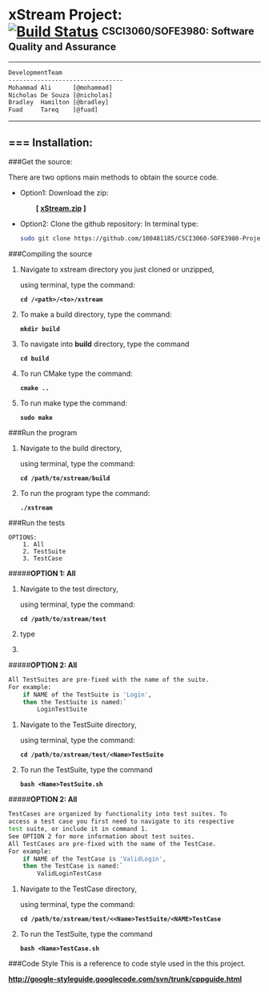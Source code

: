[id1]: <https://magnum.travis-ci.com/ncdesouza/xstream.svg?token=WZRVmSR43sduJMwFxmyr>
[xStream.zip]: <https://github.com/100481185/CSCI3060-SOFE3980-Project/archive/mirror.zip>     
[wdgt]: <https://magnum.travis-ci.com/ncdesouza/XSTREAM>
[@mohammad]: <mohammad.ali3@uoit.net>   
[@nicholas]: <nicholas.desouza@uoit.net>
[@bradley]: <bradley.hamilton@uoit.net>
[@fuad]: <fuad.tareq@uoit.net>  



xStream Project: <br>[![Build Status](https://magnum.travis-ci.com/ncdesouza/XSTREAM.svg?token=WZRVmSR43sduJMwFxmyr)][wdgt]  <sup><sub>CSCI3060/SOFE3980: Software Quality and Assurance</sub></sup>
=================
---
```html 
DevelopmentTeam        
--------------------------------                  
Mohammad Ali      [@mohammad]     
Nicholas De Souza [@nicholas]     
Bradley  Hamilton [@bradley]     
Fuad     Tareq    [@fuad]                       
```
***
===
Installation:           
--------------           
###Get the source:          

There are two options main methods to obtain the source code.  

* Option1: Download the zip:

    &nbsp;&nbsp;&nbsp;&nbsp;&nbsp;&nbsp;&nbsp;&nbsp;__[ [xStream.zip][] ]__ 

* Option2: Clone the github repository:
    In terminal type:
     
    ```bash
    sudo git clone https://github.com/100481185/CSCI3060-SOFE3980-Project.git
    ```

###Compiling the source

1. Navigate to xstream directory you just cloned or unzipped, 
   
   using terminal, type the command:

    __`cd /<path>/<to>/xstream`__

2. To make a build directory, type the command:

    __`mkdir build`__
    
3. To navigate into __build__ directory, type the command

    __`cd build`__

4. To run CMake type the command:
    
   __`cmake ..`__
    
5. To run make type the command:
    
    __`sudo make`__ 
    
###Run the program
1. Navigate to the build directory, 

   using terminal, type the command:
  
    __`cd /path/to/xstream/build`__
  
2. To run the program type the command:

    __`./xstream`__

###Run the tests

    OPTIONS:
        1. All
        2. TestSuite
        3. TestCase

#####__OPTION 1: All__

1. Navigate to the test directory,

   using terminal, type the command:

    __`cd /path/to/xstream/test`__
    
2. type
3. 

#####__OPTION 2: All__
```bash
All TestSuites are pre-fixed with the name of the suite. 
For example:
    if NAME of the TestSuite is 'Login',
    then the TestSuite is named:`
        LoginTestSuite
```
1. Navigate to the TestSuite directory,

   using terminal, type the command:

    __`cd /path/to/xstream/test/<Name>TestSuite`__
    
2. To run the TestSuite, type the command

    __`bash <Name>TestSuite.sh`__
    
#####__OPTION 2: All__
```bash
TestCases are organized by functionality into test suites. To
access a test case you first need to navigate to its respective
test suite, or include it in command 1. 
See OPTION 2 for more information about test suites. 
All TestCases are pre-fixed with the name of the TestCase. 
For example:
    if NAME of the TestCase is 'ValidLogin',
    then the TestCase is named:`
        ValidLoginTestCase
```
1. Navigate to the TestCase directory,

   using terminal, type the command:

    __`cd /path/to/xstream/test/<<Name>TestSuite/<NAME>TestCase`__
    
2. To run the TestSuite, type the command

    __`bash <Name>TestCase.sh`__


    
###Code Style
This is a reference to code style used in the this project.

__http://google-styleguide.googlecode.com/svn/trunk/cppguide.html__

 
